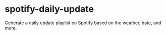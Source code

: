 # spotify-daily-update
Generate a daily update playlist on Spotify based on the weather, date, and more.
